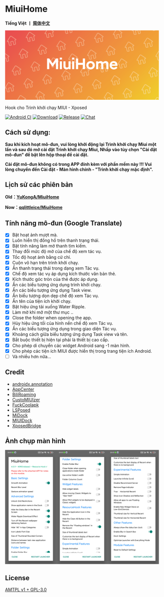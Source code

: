# MiuiHome

__Tiếng Việt 丨 [简体中文](https://github.com/1767523953/MiuiHome/blob/main/README_zh.md)__

![Launcher](https://github.com/1767523953/MiuiHome/blob/main/Pic/MiuiHome.png)

Hook cho Trình khởi chạy MIUI - Xposed

[![Android CI](https://github.com/qqlittleice/MiuiHome/actions/workflows/android.yml/badge.svg)](https://github.com/qqlittleice/MiuiHome/actions/workflows/android.yml) [![Download](https://img.shields.io/github/downloads/Xposed-Modules-Repo/com.yuk.miuihome/total)](https://github.com/Xposed-Modules-Repo/com.yuk.miuihome/releases) [![Release](https://img.shields.io/github/v/release/Xposed-Modules-Repo/com.yuk.miuihome?label=release)](https://github.com/Xposed-Modules-Repo/com.yuk.miuihome/releases/latest) [![Chat](https://img.shields.io/badge/Telegram-Chat-blue.svg?logo=telegram)](https://t.me/MiuiHome_Xposed)

## Cách sử dụng:

__Sau khi kích hoạt mô-đun, vui lòng khởi động lại Trình khởi chạy Miui một lần và sau đó mở cài đặt Trình khởi chạy Miui, Nhấp vào tùy chọn "Cài đặt mô-đun" để bật lên hộp thoại để cài đặt.__

__Cài đặt mô-đun không có trong APP đính kèm với phần mềm này !!! Vui lòng chuyển đến Cài đặt - Màn hình chính -  "Trình khởi chạy mặc định".__

## Lịch sử các phiên bản

__Old：[YuKongA/MiuiHome](https://github.com/YuKongA/MiuiHome)__

__Now：[qqlittleice/MiuiHome](https://github.com/qqlittleice/MiuiHome)__

## Tính năng mô-đun (Google Translate)

- [x] Bật hoạt ảnh mượt mà.
- [x] Luôn hiển thị đồng hồ trên thanh trạng thái.
- [x] Bật tính năng làm mờ thanh tìm kiếm.
- [x] Thay đổi mức độ mờ của chế độ xem tác vụ.
- [x] Tốc độ hoạt ảnh bằng cử chỉ.
- [x] Cuộn vô hạn trên trình khởi chạy.
- [x] Ẩn thanh trạng thái trong dạng xem Tác vụ.
- [x] Chế độ xem tác vụ áp dụng kích thước văn bản thẻ.
- [x] Kích thước góc tròn của thẻ được áp dụng.
- [x] Ẩn các biểu tượng ứng dụng trình khởi chạy.
- [x] Ẩn các biểu tượng ứng dụng Task view.
- [x] Ẩn biểu tượng dọn dẹp chế độ xem Tác vụ.
- [x] Ẩn tên của tiện ích khởi chạy.
- [x] Bật hiệu ứng tải xuống Water Ripple.
- [x] Làm mờ khi mở một thư mục ..
- [x] Close the folder when opening the app.
- [x] Hủy hiệu ứng tối của hình nền chế độ xem Tác vụ.
- [x] Ẩn các biểu tượng ứng dụng trong giao diện Tác vụ.
- [x] Khoảng cách giữa biểu tượng ứng dụng Task view và tên.
- [x] Bắt buộc thiết bị hiện tại phải là thiết bị cao cấp.
- [x] Cho phép di chuyển các widget Android sang -1 màn hình.
- [x] Cho phép các tiện ích MIUI được hiển thị trong trang tiện ích Android.
- [ ] Và nhiều hơn nữa...

## Credit

- [androidx.annotation](https://android.googlesource.com/platform/frameworks/support/+/androidx-master-dev/annotation/annotation)
- [AppCenter](https://github.com/microsoft/appcenter)
- [BiliRoaming](https://github.com/yujincheng08/BiliRoaming/blob/master/LICENSE)
- [CustoMIUIzer](https://code.highspec.ru/Mikanoshi/CustoMIUIzer)
- [FuckCoolapk](https://github.com/ejiaogl/FuckCoolapk)
- [LSPosed](https://github.com/LSPosed/LSPosed)
- [MiDock](https://github.com/lamprose/MIDock)
- [MIUIDock](https://github.com/ouhoukyo/MIUIDock)
- [XposedBridge](https://github.com/rovo89/XposedBridge)

## Ảnh chụp màn hình

![Screenshot](https://github.com/1767523953/MiuiHome/blob/main/Pic/Screenshot.png)

## License

[AMTPL v1 + GPL-3.0](LICENSE)
